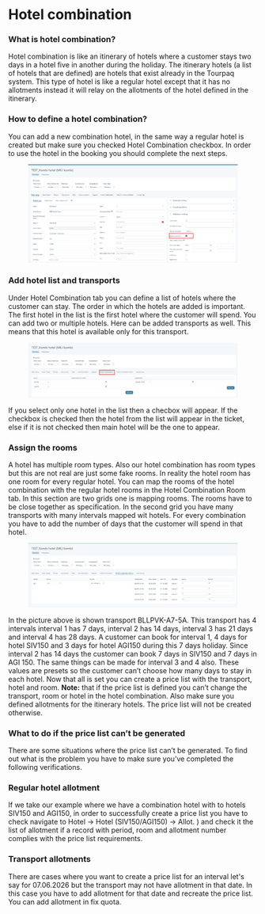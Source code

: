 # Hotel combination

### What is hotel combination? <a href="#what-is-hotel-combination" id="what-is-hotel-combination"></a>

Hotel combination is like an itinerary of hotels where a customer stays two days in a hotel five in another during the holiday. The itinerary hotels (a list of hotels that are defined) are hotels that exist already in the Tourpaq system. This type of hotel is like a regular hotel except that it has no allotments instead it will relay on the allotments of the hotel defined in the itinerary.

### How to define a hotel combination? <a href="#how-to-define-a-hotel-combination" id="how-to-define-a-hotel-combination"></a>

You can add a new combination hotel, in the same way a regular hotel is created but make sure you checked Hotel Combination checkbox. In order to use the hotel in the booking you should complete the next steps.

<figure><img src=".gitbook/assets/image (2) (1) (1) (1) (1) (1) (1) (1) (1).png" alt=""><figcaption></figcaption></figure>

### Add hotel list and transports <a href="#add-hotel-list-and-transports" id="add-hotel-list-and-transports"></a>

Under Hotel Combination tab you can define a list of hotels where the customer can stay. The order in which the hotels are added is important. The first hotel in the list is the first hotel where the customer will spend. You can add two or multiple hotels. Here can be added transports as well. This means that this hotel is available only for this transport.

<figure><img src=".gitbook/assets/image (3) (1) (1) (1) (1) (1) (1) (1) (1).png" alt=""><figcaption></figcaption></figure>

If you select only one hotel in the list then a checbox will appear. If the checkbox is checked then the hotel from the list will appear in the ticket, else if it is not checked then main hotel will be the one to appear.

### Assign the rooms <a href="#assign-the-rooms" id="assign-the-rooms"></a>

A hotel has multiple room types. Also our hotel combination has room types but this are not real are just some fake rooms. In reality the hotel room has one room for every regular hotel. You can map the rooms of the hotel combination with the regular hotel rooms in the Hotel Combination Room tab. In this section are two grids one is mapping rooms. The rooms have to be close together as specification. In the second grid you have many transports with many intervals mapped wit hotels. For every combination you have to add the number of days that the customer will spend in that hotel.

<figure><img src=".gitbook/assets/image (4) (1) (1) (1) (1) (1) (1) (1) (1).png" alt=""><figcaption></figcaption></figure>

In the picture above is shown transport BLLPVK-A7-5A. This transport has 4 intervals interval 1 has 7 days, interval 2 has 14 days, interval 3 has 21 days and interval 4 has 28 days. A customer can book for interval 1, 4 days for hotel SIV150 and 3 days for hotel AGI150 during this 7 days holiday. Since interval 2 has 14 days the customer can book 7 days in SIV150 and 7 days in AGI 150. The same things can be made for interval 3 and 4 also. These values are presets so the customer can’t choose how many days to stay in each hotel. Now that all is set you can create a price list with the transport, hotel and room. **Note:** that if the price list is defined you can’t change the transport, room or hotel in the hotel combination. Also make sure you defined allotments for the itinerary hotels. The price list will not be created otherwise.

### What to do if the price list can’t be generated <a href="#what-to-do-if-the-price-list-cant-be-generated" id="what-to-do-if-the-price-list-cant-be-generated"></a>

There are some situations where the price list can’t be generated. To find out what is the problem you have to make sure you’ve completed the following verifications.

### Regular hotel allotment <a href="#regular-hotel-allotment" id="regular-hotel-allotment"></a>

If we take our example where we have a combination hotel with to hotels SIV150 and AGI150, in order to successfully create a price list you have to check navigate to Hotel -> Hotel (SIV150/AGI150) -> Allot. ) and check it the list of allotment if a record with period, room and allotment number complies with the price list requirements.

### Transport allotments <a href="#transport-allotments" id="transport-allotments"></a>

There are cases where you want to create a price list for an interval let's say for 07.06.2026 but the transport may not have allotment in that date. In this case you have to add allotment for that date and recreate the price list. You can add allotment in fix quota.
